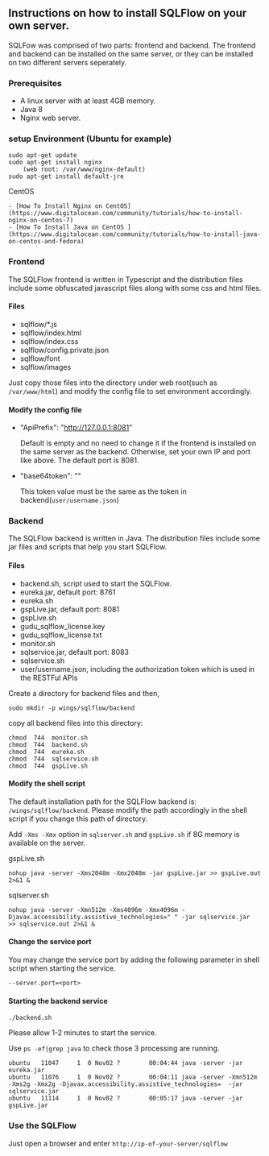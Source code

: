 ## Instructions on how to install SQLFlow on your own server.

SQLFow was comprised of two parts: frontend and backend. 
The frontend and backend can be installed on the same server, or they can be installed on two different servers seperately.

### Prerequisites
- A linux server with at least 4GB memory.
- Java 8
- Nginx web server.

### setup Environment (Ubuntu for example)
	sudo apt-get update
	sudo apt-get install nginx
		(web root: /var/www/nginx-default)
	sudo apt-get install default-jre	

CentOS

	- [How To Install Nginx on CentOS](https://www.digitalocean.com/community/tutorials/how-to-install-nginx-on-centos-7)
	- [How To Install Java on CentOS ](https://www.digitalocean.com/community/tutorials/how-to-install-java-on-centos-and-fedora)
	
### Frontend
The SQLFlow frontend is written in Typescript and the distribution files include some obfuscated javascript files along with some css and html files.

#### Files
- sqlflow/*.js
- sqlflow/index.html
- sqlflow/index.css
- sqlflow/config.private.json
- sqlflow/font
- sqlflow/images


Just copy those files into the directory under web root(such as `/var/www/html`) and modify the config file to set environment accordingly.

#### Modify the config file

- "ApiPrefix": "http://127.0.0.1:8081"

	Default is empty and no need to change it if the frontend is installed on the same server as the backend.
	Otherwise, set your own IP and port like above.  The default port is 8081.

- "base64token": ""  

	This token value must be the same as the token in backend(`user/username.json`) 

### Backend
The SQLFlow backend is written in Java. The distribution files include some jar files and scripts that help you start SQLFlow.


#### Files
  - backend.sh, script used to start the SQLFlow.
  - eureka.jar, default port: 8761
  - eureka.sh
  - gspLive.jar, default port: 8081
  - gspLive.sh
  - gudu_sqlflow_license.key
  - gudu_sqlflow_license.txt
  - monitor.sh
  - sqlservice.jar, default port: 8083
  - sqlservice.sh
  - user/username.json, including the authorization token which is used in the RESTFul APIs
  

Create a directory for backend files and then,

`sudo mkdir -p wings/sqlflow/backend`

copy all backend files into this directory:
  
```
chmod  744  monitor.sh
chmod  744  backend.sh
chmod  744  eureka.sh
chmod  744  sqlservice.sh
chmod  744  gspLive.sh
```

#### Modify the shell script
The default installation path for the SQLFlow backend is: `/wings/sqlflow/backend`.
Please modify the path accordingly in the shell script if you change this path of directory.

Add `-Xms -Xmx` option in `sqlserver.sh` and `gspLive.sh` if 8G memory is available on the server.

gspLive.sh

	nohup java -server -Xms2048m -Xmx2048m -jar gspLive.jar >> gspLive.out 2>&1 & 
	
sqlserver.sh
	
	nohup java -server -Xmn512m -Xms4096m -Xmx4096m -Djavax.accessibility.assistive_technologies=" " -jar sqlservice.jar  >> sqlservice.out 2>&1 & 

#### Change the service port
You may change the service port by adding the following parameter in shell script when starting the service.
```
--server.port=<port>
```

#### Starting the backend service

`./backend.sh`

Please allow 1-2 minutes to start the service.

Use `ps -ef|grep java` to check those 3 processing are running.

```
ubuntu   11047     1  0 Nov02 ?        00:04:44 java -server -jar eureka.jar
ubuntu   11076     1  0 Nov02 ?        00:04:11 java -server -Xmn512m -Xms2g -Xmx2g -Djavax.accessibility.assistive_technologies=  -jar sqlservice.jar
ubuntu   11114     1  0 Nov02 ?        00:05:17 java -server -jar gspLive.jar
```

### Use the SQLFlow
Just open a browser and enter `http://ip-of-your-server/sqlflow`

